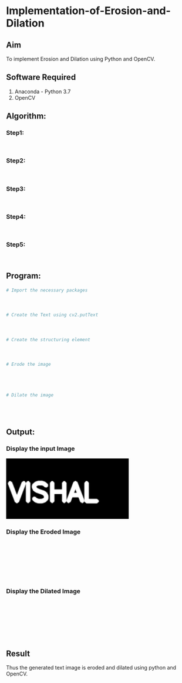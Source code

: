 # Implementation-of-Erosion-and-Dilation
## Aim
To implement Erosion and Dilation using Python and OpenCV.
## Software Required
1. Anaconda - Python 3.7
2. OpenCV
## Algorithm:
### Step1:
<br>


### Step2:
<br>

### Step3:
<br>

### Step4:
<br>

### Step5:
<br>

 
## Program:

``` Python
# Import the necessary packages



# Create the Text using cv2.putText



# Create the structuring element



# Erode the image




# Dilate the image





```
## Output:

### Display the input Image
![](https://github.com/VishalGowthaman/Implementation-of-Erosion-and-Dilation/blob/main/1.png)

### Display the Eroded Image
<br>
<br>
<br>
<br>
<br>
<br>

### Display the Dilated Image
<br>
<br>
<br>
<br>
<br>
<br>

## Result
Thus the generated text image is eroded and dilated using python and OpenCV.
